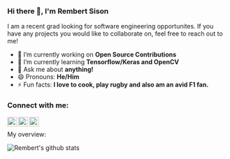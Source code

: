 ### Hi there 👋, I'm Rembert Sison

I am a recent grad looking for software engineering opportunites. If you have any projects you would like to collaborate on, feel free to reach out to me!

- 🔭 I’m currently working on **Open Source Contributions**
- 🌱 I’m currently learning **Tensorflow/Keras and OpenCV**
- 💬 Ask me about **anything!**
- 😄 Pronouns: **He/Him**
- ⚡ Fun facts: **I love to cook, play rugby and also am an avid F1 fan.**

### Connect with me:
[<img align="left" alt="rembert | Twitter" width="22px" src="https://cdn.jsdelivr.net/npm/simple-icons@v3/icons/twitter.svg" />][twitter]
[<img align="left" alt="rembert | LinkedIn" width="22px" src="https://cdn.jsdelivr.net/npm/simple-icons@v3/icons/linkedin.svg" />][linkedin]
[<img align="left" alt="rembert | Instagram" width="22px" src="https://cdn.jsdelivr.net/npm/simple-icons@v3/icons/instagram.svg" />][instagram]
<br />

<div><p>My overview: </p></div>

![Rembert's github stats](https://github-readme-stats.vercel.app/api?username=rpsison&show_icons=true)
<br />


</details>

<!-- [website]: https://codeSTACKr.com -->
[twitter]: https://twitter.com/rembertsison
[instagram]: https://instagram.com/rembertsison
[linkedin]: https://linkedin.com/in/rembert-sison
